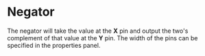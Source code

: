 # Negator

The negator will take the value at the **X** pin and output the two's complement of that value at the **Y** pin. The width of the pins can be specified in the properties panel.
